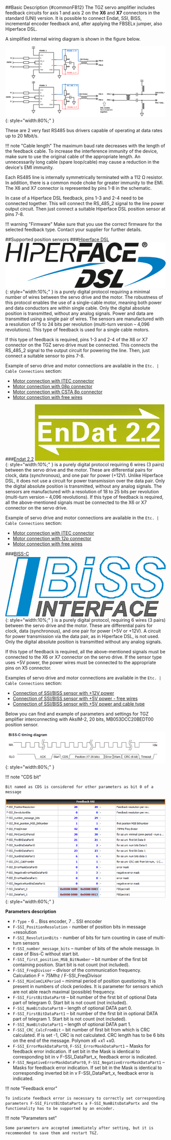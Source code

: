 ##Basic Description {#commonFB12}
The TGZ servo amplifier includes feedback circuits for axis 1 and axis 2 on the **X6** and **X7** connectors in the standard (UNI) version.
It is possible to connect Endat, SSI, BISS, incremental encoder feedback and, after applying the FBSELx jumper, also Hiperface DSL.   

A simplified internal wiring diagram is shown in the figure below.

![Simplified TGZ FB12 schematic](../img/FB12internals.svg){: style="width:80%;" }

These are 2 very fast RS485 bus drivers capable of operating at data rates up to 20 Mbit/s.

!!! note "Cable length"
	The maximum baud rate decreases with the length of the feedback cable.
	To increase the interference immunity of the device, make sure to use the original cable of the appropriate length.
	An unnecessarily long cable (spare loop/cable) may cause a reduction in the device's EMI immunity.

Each RS485 line is internally symmetrically terminated with a 112 Ω resistor.
In addition, there is a common mode choke for greater immunity to the EMI.
The X6 and X7 connector is represented by pins 1-8 in the schematic.   

In case of a Hiperface DSL feedback, pins 1-3 and 2-4 need to be connected together. 
This will connect the RS_485_2 signal to the line power output circuit.
Then just connect a suitable Hiperface DSL position sensor at pins 7-8.

!!! warning "Firmware"
	Make sure that you use the correct firmware for the selected feedback type.
	Contact your supplier for further details.
	
##Supported position sensors
###[Hiperface DSL](https://www.hiperfacedsl.com/index_en.html)
![DSL logo](../img/HiperfaceDSLLogo.png){: style="width:10%;" } is a purely digital protocol requiring a minimal number of wires between the servo drive and the motor.
The robustness of this protocol enables the use of a single-cable motor, meaning both power and data conductors are within single cable.
Only the digital absolute position is transmitted, without any analog signals.
Power and data are transmitted using a single pair of wires.
The sensors are manufactured with a resolution of 15 to 24 bits per revolution (multi-turn version – 4,096 revolutions).
This type of feedback is used for a single cable motors.   

If this type of feedback is required, pins 1-3 and 2-4 of the X6 or X7 connector on the TGZ servo drive must be connected.
This connects the RS_485_2 signal to the output circuit for powering the line.
Then, just connect a suitable sensor to pins 7-8.   

Example of servo drive and motor connections are available in the `Etc. | Cable Connections` section:  

- [Motor connection with ITEC connector](../../CZ/ETC/TGcable/md/description.en.md#Z1)
- [Motor connection with 08p connector](../../CZ/ETC/TGcable/md/description.en.md#Z2)
- [Motor connection with CSTA 8p connector](../../CZ/ETC/TGcable/md/description.en.md#Z3)
- [Motor connection with free wires](../../CZ/ETC/TGcable/md/description.en.md#Z4)

###[Endat 2.2](https://endat.heidenhain.com/endat2)
![Endat logo](../img/Endat2_2Logo.png){: style="width:10%;" } is a purely digital protocol requiring 6 wires (3 pairs) between the servo drive and the motor.
These are differential pairs for clock, data (synchronous), and one pair for power (+12V).
Unlike Hiperface DSL, it does not use a circuit for power transmission over the data pair.
Only the digital absolute position is transmitted, without any analog signals.
The sensors are manufactured with a resolution of 18 to 25 bits per revolution (multi-turn version – 4,096 revolutions).
If this type of feedback is required, all the above-mentioned signals must be connected to the X6 or X7 connector on the servo drive.   

Example of servo drive and motor connections are available in the `Etc. | Cable Connections` section:

- [Motor connection with ITEC connector](../../CZ/ETC/TGcable/md/description.en.md#Z10)
- [Motor connection with 12p connector](../../CZ/ETC/TGcable/md/description.en.md#Z9)
- [Motor connection with free wires](../../CZ/ETC/TGcable/md/description.en.md#Z11)

###[BISS-C](https://biss-interface.com/)
![BISS logo](../img/BISSlogo.png){: style="width:10%;" } is a purely digital protocol, requiring 6 wires (3 pairs) between the servo drive and the motor.
These are differential pairs for clock, data (synchronous), and one pair for power (+5V or +12V).
A circuit for power transmission via the data pair, as in Hiperface DSL, is not used.
Only the digital absolute position is transmitted without any analog signals.   

If this type of feedback is required, all the above-mentioned signals must be connected to the X6 or X7 connector on the servo drive.
If the sensor type uses +5V power, the power wires must be connected to the appropriate pins on X5 connector.   

Examples of servo drive and motor connections are available in the `Etc. | Cable Connections` section:

- [Connection of SSI/BISS sensor with +12V power](../../CZ/ETC/TGcable/md/description.en.md#Z15)
- [Connection of SSI/BISS sensor with +5V power - free wires](../../CZ/ETC/TGcable/md/description.en.md#Z16)
- [Connection of SSI/BISS sensor with +5V power and cable type](../../CZ/ETC/TGcable/md/description.en.md#Z14)

Below you can find and example of parameters and settings for TGZ amplifier interconnecting with AksIM-2, 20 bits, MB053DCC20BEDT00 position sensor.

![BISS-C timing diagram](../img/BISS-Ctiming.png){: style="width:80%;" }

!!! note "CDS bit"

	Bit named as CDS is considered for other parameters as bit 0 of a message
	
![BISS-C TGZ parameters](../img/BISS-C_TGZparams.png){: style="width:60%;" }

**Parameters description**   

- `F-Type` - 6 .. Biss encoder, 7 .. SSI encoder
- `F-SSI_PositionResolution`  - number of position bits in message =resolution
- `F-SSI_RevolutionBits`  -  number of bits for turn counting in case of  multi-turn sensors
- `F-SSI_number_message_bits` – number of bits of the whole message. In case of Biss-C without start bit.
- `F-SSI_first_position_MSB_BitNumber` – bit number of the first bit containing position. Start bit is not count (not included).
- `F-SSI_FreqDivisor` – divisor of the communication frequency.  Calculation F = 75Mhz / F-SSI_FreqDivisor
- `F-SSI_MinComCLKPeriod` – minimal period of position questioning. It is present in numbers of clock periodes. It is parameter for sensors which are not able reach maximal (possible) frequency.
- `F-SSI_FirstBitDataPart0` – bit number of the first bit of optional Data part of telegram 0.  Start bit is not count (not included).
- `F-SSI_NumBitsDataPart0` – length of optional DATA part 0.
- `F-SSI_FirstBitDataPart1` – bit number of the first bit in optional DATA part of telegram 1. Start bit is not count (not included).
- `F-SSI_NumBitsDataPart1` – length of optional DATA part 1.
- `F-SSI_CRC_CalcFromBit` – bit number of first bit from which is CRC calculated. If is set -1, CRC is not calculated. CRC length has to be 6 bits on the end of the message. Polynom x6 +x1 +x0.  
- `F-SSI_ErrorMaskDataPart0`, `F-SSI_ErrorMaskDataPart1` – Masks for feedback error indication. If set bit in the Mask is identical to corresponding bit in v F-SSI_DataPart_x, feedback error is indicated.
- `F-SSI_NegativeErrorMaskDataPart0`, `F-SSI_NegativeErrorMaskDataPart1`  –  Masks for feedback error indication. If set bit in the Mask is identical to corresponding inverted bit in v F-SSI_DataPart_x, feedback error is indicated.  

!!! note "Feedback error"

	To indicate feedback error is necessary to correctly set corresponding parameters F-SSI_FirstBitDataPartx a F-SSI_NumBitsDataPartx and the functionality has to be supported by an encoder.    
	
!!! note "Parameters set"

	Some parameters are accepted immediately after setting, but it is recommended to save them and restart TGZ.


